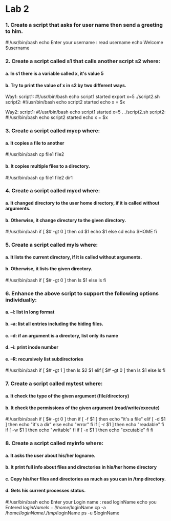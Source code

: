 # Lab 2
### 1. Create a script that asks for user name then send a greeting to him.

#!/usr/bin/bash
echo Enter your username :
read username
echo Welcome $username

### 2. Create a script called s1 that calls another script s2 where:
#### a. In s1 there is a variable called x, it's value 5
#### b. Try to print the value of x in s2 by two different ways.

Way1:
script1:
#!/usr/bin/bash
echo script1 started 
export x=5
./script2.sh
script2:
#!/usr/bin/bash
echo script2 started 
echo x = $x

Way2:
script1:
#!/usr/bin/bash
echo script1 started 
x=5
. ./script2.sh
script2:
#!/usr/bin/bash
echo script2 started 
echo x = $x

### 3. Create a script called mycp where:
#### a. It copies a file to another
#!/usr/bin/bash
cp file1 file2
#### b. It copies multiple files to a directory.
#!/usr/bin/bash
cp file1 file2 dir1

### 4. Create a script called mycd where:
#### a. It changed directory to the user home directory, if it is called without arguments.
#### b. Otherwise, it change directory to the given directory.
#!/usr/bin/bash
if [ $# -gt 0 ]
then
cd $1
echo $1
else
cd
echo $HOME
fi

### 5. Create a script called myls where:
#### a. It lists the current directory, if it is called without arguments.
#### b. Otherwise, it lists the given directory.
#!/usr/bin/bash
if [ $# -gt 0 ]
then
ls $1
else
ls
fi

### 6. Enhance the above script to support the following options individually:
#### a. –l: list in long format
#### b. –a: list all entries including the hiding files.
#### c. –d: if an argument is a directory, list only its name
#### d. –i: print inode number
#### e. –R: recursively list subdirectories
#!/usr/bin/bash
if [ $# -gt 1 ]
then
ls $2 $1
elif [ $# -gt 0 ]
then
ls $1
else
ls
fi

### 7. Create a script called mytest where:
#### a. It check the type of the given argument (file/directory)
#### b. It check the permissions of the given argument (read/write/execute)
#!/usr/bin/bash
if [ $# -gt 0 ]
then
if [ -f $1 ]
then
echo "it's a file"
elif [ -d $1 ]
then
echo "it's a dir"
else
echo "error"
fi
if [ -r $1 ]
then
echo "readable"
fi
if [ -w $1 ]
then
echo "writable"
fi
if [ -x $1 ]
then
echo "excutable"
fi
fi

### 8. Create a script called myinfo where:
#### a. It asks the user about his/her logname.
#### b. It print full info about files and directories in his/her home directory
#### c. Copy his/her files and directories as much as you can in /tmp directory.
#### d. Gets his current processes status.
#!/usr/bin/bash
echo Enter your Login name :
read loginName
echo you Entered $loginName
ls -l /home/$loginName
cp -a /home/$loginName/. /tmp/$loginName
ps -u $loginName